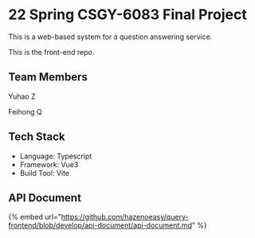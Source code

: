 # 22 Spring CSGY-6083 Final Project

This is a web-based system for a question answering service.&#x20;

This is the front-end repo.

## Team Members

Yuhao Z

Feihong Q

## Tech Stack

* Language: Typescript
* Framework: Vue3
* Build Tool: Vite

## API Document



{% embed url="https://github.com/hazenoeasy/query-frontend/blob/develop/api-document/api-document.md" %}
